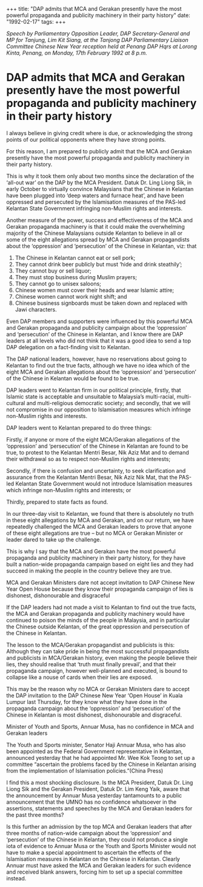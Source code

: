 +++ 
title: "DAP admits that MCA and Gerakan presently have the most powerful propaganda and publicity machinery in their party history"
date: "1992-02-17"
tags:
+++

_Speech by Parliamentary Opposition Leader, DAP Secretary-General and MP for Tanjung, Lim Kit Siang, at the Tanjong DAP Parliamentary Liaison Committee Chinese New Year reception held at Penang DAP Hqrs at Lorong Kinta, Penang, on Monday, 17th February 1992 at 8 p.m._

# DAP admits that MCA and Gerakan presently have the most powerful propaganda and publicity machinery in their party history

I always believe in giving credit where is due, or acknowledging the strong points of our political opponents where they have strong points.</u>

For this reason, I am prepared to publicly admit that the MCA and Gerakan presently have the most powerful propaganda and publicity machinery in their party history.

This is why it took them only about two months since the declaration of the ‘all-out war’ on the DAP by the MCA President. Datuk Dr. Ling Liong Sik, in early October to virtually convince Malaysians that the Chinese in Kelantan have been plugged into ‘deep waters and furnace heat’, and have been oppressed and persecuted by the Islamisation measures of the PAS-led Kelantan State Government infringing non-Muslim rights and interests.

Another measure of the power, success and effectiveness of the MCA and Gerakan propaganda machinery is that it could make the overwhelming majority of the Chinese Malaysians outside Kelantan to believe in all or some of the eight allegations spread by MCA and Gerakan propagandists about the ‘oppression’ and ‘persecution’ of the Chinese in Kelantan, viz: that

1.	The Chinese in Kelantan cannot eat or sell pork;
2.	They cannot drink beer publicly but must ‘hide and drink steathily’;
3.	They cannot buy or sell liquor;
4.	They must stop business during Muslim prayers;
5.	They cannot go to unisex saloons;
6.	Chinese women must cover their heads and wear Islamic attire;
7.	Chinese women cannot work night shift; and 
8.	Chinese business signboards must be taken down and replaced with Jawi characters.

Even DAP members and supporters were influenced by this powerful MCA and Gerakan propaganda and publicity campaign about the ‘oppression’ and ‘persecution’ of the Chinese in Kelantan, and I know there are DAP leaders at all levels who did not think that it was a good idea to send a top DAP delegation on a fact-finding visit to Kelantan.

The DAP national leaders, however, have no reservations about going to Kelantan to find out the true facts, although we have no idea which of the eight MCA and Gerakan allegations about the ‘oppression’ and ‘persecution’ of the Chinese in Kelantan would be found to be true.

DAP leaders went to Kelantan firm in our political principle, firstly, that Islamic state is acceptable and unsuitable to Malaysia’s multi-racial, multi-cultural and multi-religious democratic society; and secondly, that we will not compromise in our opposition to Islamisation measures which infringe non-Muslim rights and interests.

DAP leaders went to Kelantan prepared to do three things:

Firstly, if anyone or more of the eight MCA/Gerakan allegations of the ‘oppression’ and ‘persecution’ of the Chinese in Kelantan are found to be true, to protest to the Kelantan Mentri Besar, Nik Aziz Mat and to demand their withdrawal so as to respect non-Muslim rights and interests;

Secondly, if there is confusion and uncertainty, to seek clarification and assurance from the Kelantan Mentri Besar, Nik Aziz Nik Mat, that the PAS-led Kelantan State Government would not introduce Islamisation measures which infringe non-Muslim rights and interests; or

Thirdly, prepared to state facts as found.

In our three-day visit to Kelantan, we found that there is absolutely no truth in these eight allegations by MCA and Gerakan, and on our return, we have repeatedly challenged the MCA and Gerakan leaders to prove that anyone of these eight allegations are true – but no MCA or Gerakan Minister or leader dared to take up the challenge.

This is why I say that the MCA and Gerakan have the most powerful propaganda and publicity machinery in their party history, for they have built a nation-wide propaganda campaign based on eight lies and they had succeed in making the people in the country believe they are true.

MCA and Gerakan Ministers dare not accept invitation to DAP Chinese New Year Open House because they know their propaganda campaign of lies is dishonest, dishonourable and disgraceful

If the DAP leaders had not made a visit to Kelantan to find out the true facts, the MCA and Gerakan propaganda and publicity machinery would have continued to poison the minds of the people in Malaysia, and in particular the Chinese outside Kelantan, of the great oppression and persecution of the Chinese in Kelantan.

The lesson to the MCA/Gerakan propagandist and publicists is this: Although they can take pride in being the most successful propagandists and publicists in MCA/Gerakan history, even making the people believe their lies, they should realise that ‘truth must finally prevail’, and that their propaganda campaign, however well-planned and executed, is bound to collapse like a nouse of cards when their lies are exposed.

This may be the reason why no MCA or Gerakan Ministers dare to accept the DAP invitation to the DAP Chinese New Year ‘Open House’ in Kuala Lumpur last Thursday, for they know what they have done in the propaganda campaign about the  ‘oppression’ and ‘persecution’ of the Chinese in Kelantan is most dishonest, dishonourable and disgraceful.

Minister of Youth and Sports, Annuar Musa, has no confidence in MCA and Gerakan leaders

The Youth and Sports minister, Senator Haji Annuar Musa, who has also been appointed as the Federal Government representative in Kelantan, announced yesterday that he had appointed Mr. Wee Kok Teong to set up a committee “ascertain the problems faced by the Chinese in Kelantan arising from the implementation of Islamisation policies.”(China Press)

I find this a most shocking disclosure. Is the MCA President, Datuk Dr. Ling Liong Sik and the Gerakan President, Datuk Dr. Lim Keng Yaik, aware that the announcement by Annuar Musa yesterday tantamounts to a public announcement that the UMNO has no confidence whatsoever in the assertions, statements and speeches by the MCA and Gerakan leaders for the past three months?

Is this further an admission by the top MCA and Gerakan leaders that after three months of nation-wide campaign about the ‘oppression’ and ‘persecution’ of the Chinese in Kelantan, they could not produce a single iota of evidence to Annuar Musa or the Youth and Sports Minister would not have to make a special appointment to ascertain the effects of the Islamisation measures in Kelantan on the Chinese in Kelantan. Clearly Annuar must have asked the MCA and Gerakan leaders for such evidence and received blank answers, forcing him to set up a special committee instead.
 

